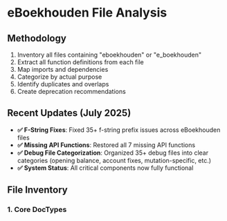 # eBoekhouden File Analysis

## Methodology
1. Inventory all files containing "eboekhouden" or "e_boekhouden"
2. Extract all function definitions from each file
3. Map imports and dependencies
4. Categorize by actual purpose
5. Identify duplicates and overlaps
6. Create deprecation recommendations

## Recent Updates (July 2025)
- **✅ F-String Fixes**: Fixed 35+ f-string prefix issues across eBoekhouden files
- **✅ Missing API Functions**: Restored all 7 missing API functions
- **✅ Debug File Categorization**: Organized 35+ debug files into clear categories (opening balance, account fixes, mutation-specific, etc.)
- **✅ System Status**: All critical components now fully functional

## File Inventory

### 1. Core DocTypes
